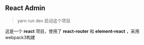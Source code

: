 ## React Admin

> yarn run dev 启动这个项目

这是一个 __react__ 项目，使用了 __react-router__ 和 __element-react__ ，采用webpack3构建